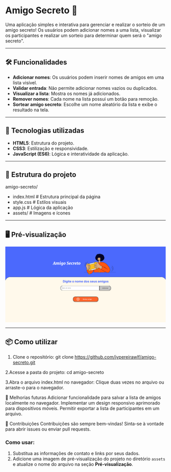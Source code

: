 # Amigo Secreto 🎁

Uma aplicação simples e interativa para gerenciar e realizar o sorteio de um amigo secreto! Os usuários podem adicionar nomes a uma lista, visualizar os participantes e realizar um sorteio para determinar quem será o "amigo secreto".

---

## 🛠️ Funcionalidades

- **Adicionar nomes**: Os usuários podem inserir nomes de amigos em uma lista visível.
- **Validar entrada**: Não permite adicionar nomes vazios ou duplicados.
- **Visualizar a lista**: Mostra os nomes já adicionados.
- **Remover nomes**: Cada nome na lista possui um botão para remoção.
- **Sortear amigo secreto**: Escolhe um nome aleatório da lista e exibe o resultado na tela.

---

## 🚀 Tecnologias utilizadas

- **HTML5**: Estrutura do projeto.
- **CSS3**: Estilização e responsividade.
- **JavaScript (ES6)**: Lógica e interatividade da aplicação.

---

## 📂 Estrutura do projeto

amigo-secreto/

- index.html        # Estrutura principal da página
- style.css         # Estilos visuais
- app.js            # Lógica da aplicação
- assets/           # Imagens e ícones

---

## 🖥️ Pré-visualização

![Imagem do projeto](assets/amigo-secreto-preview.png)

---

## 📦 Como utilizar

1. Clone o repositório:
   git clone https://github.com/jvpereirawlf/amigo-secreto.git

2.Acesse a pasta do projeto:
   cd amigo-secreto

3.Abra o arquivo index.html no navegador:
   Clique duas vezes no arquivo ou arraste-o para o navegador.

🌟 Melhorias futuras
Adicionar funcionalidade para salvar a lista de amigos localmente no navegador.
Implementar um design responsivo aprimorado para dispositivos móveis.
Permitir exportar a lista de participantes em um arquivo.

🤝 Contribuições
Contribuições são sempre bem-vindas! Sinta-se à vontade para abrir issues ou enviar pull requests.

### Como usar:
1. Substitua as informações de contato e links por seus dados.
2. Adicione uma imagem de pré-visualização do projeto no diretório `assets` e atualize o nome do arquivo na seção **Pré-visualização**.
